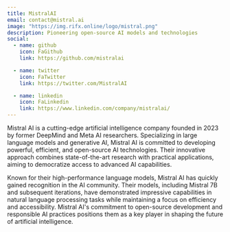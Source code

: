```yaml
---
title: MistralAI
email: contact@mistral.ai
image: "https://img.rifx.online/logo/mistral.png"
description: Pioneering open-source AI models and technologies
social:
  - name: github
    icon: FaGithub
    link: https://github.com/mistralai

  - name: twitter
    icon: FaTwitter
    link: https://twitter.com/MistralAI

  - name: linkedin
    icon: FaLinkedin
    link: https://www.linkedin.com/company/mistralai/
---
```


Mistral AI is a cutting-edge artificial intelligence company founded in 2023 by former DeepMind and Meta AI researchers. Specializing in large language models and generative AI, Mistral AI is committed to developing powerful, efficient, and open-source AI technologies. Their innovative approach combines state-of-the-art research with practical applications, aiming to democratize access to advanced AI capabilities.

Known for their high-performance language models, Mistral AI has quickly gained recognition in the AI community. Their models, including Mistral 7B and subsequent iterations, have demonstrated impressive capabilities in natural language processing tasks while maintaining a focus on efficiency and accessibility. Mistral AI's commitment to open-source development and responsible AI practices positions them as a key player in shaping the future of artificial intelligence.
